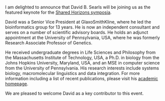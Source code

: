 I am delighted to announce that David B. Searls will be joining us as the featured keynote for the [Shared Horizons symposia](http://web.archive.org/web/20151224001854/http://mith.umd.edu/sharedhorizons/).

David was a Senior Vice President at GlaxoSmithKline, where he led the bioinformatics group for 13 years. He is now an independent consultant and serves on a number of scientific advisory boards. He holds an adjunct appointment at the University of Pennsylvania, USA, where he was formerly Research Associate Professor of Genetics.

He received undergraduate degrees in Life Sciences and Philosophy from the Massachusetts Institute of Technology, USA, a Ph.D. in biology from the Johns Hopkins University, Maryland, USA, and an MSE in computer science from the University of Pennsylvania. His research interests include systems biology, macromolecular linguistics and data integration. For more information including a list of recent publications, please visit his [academic homepage](http://www.med.upenn.edu/apps/faculty/index.php/g306/c425/p6363).

We are pleased to welcome David as a key contributor to this event.
